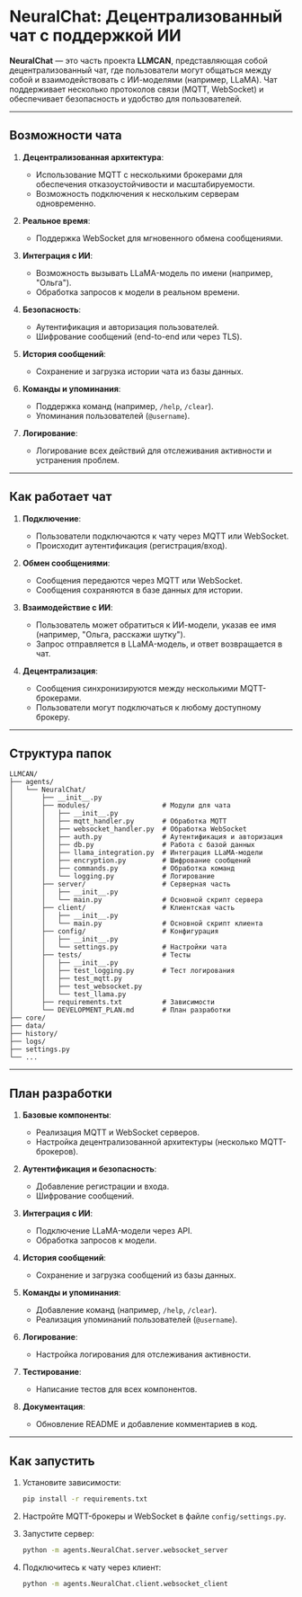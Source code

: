 
# NeuralChat: Децентрализованный чат с поддержкой ИИ

**NeuralChat** — это часть проекта **LLMCAN**, представляющая собой децентрализованный чат, где пользователи могут общаться между собой и взаимодействовать с ИИ-моделями (например, LLaMA). Чат поддерживает несколько протоколов связи (MQTT, WebSocket) и обеспечивает безопасность и удобство для пользователей.

---

## **Возможности чата**

1. **Децентрализованная архитектура**:
   - Использование MQTT с несколькими брокерами для обеспечения отказоустойчивости и масштабируемости.
   - Возможность подключения к нескольким серверам одновременно.

2. **Реальное время**:
   - Поддержка WebSocket для мгновенного обмена сообщениями.

3. **Интеграция с ИИ**:
   - Возможность вызывать LLaMA-модель по имени (например, "Ольга").
   - Обработка запросов к модели в реальном времени.

4. **Безопасность**:
   - Аутентификация и авторизация пользователей.
   - Шифрование сообщений (end-to-end или через TLS).

5. **История сообщений**:
   - Сохранение и загрузка истории чата из базы данных.

6. **Команды и упоминания**:
   - Поддержка команд (например, `/help`, `/clear`).
   - Упоминания пользователей (`@username`).

7. **Логирование**:
   - Логирование всех действий для отслеживания активности и устранения проблем.

---

## **Как работает чат**

1. **Подключение**:
   - Пользователи подключаются к чату через MQTT или WebSocket.
   - Происходит аутентификация (регистрация/вход).

2. **Обмен сообщениями**:
   - Сообщения передаются через MQTT или WebSocket.
   - Сообщения сохраняются в базе данных для истории.

3. **Взаимодействие с ИИ**:
   - Пользователь может обратиться к ИИ-модели, указав ее имя (например, "Ольга, расскажи шутку").
   - Запрос отправляется в LLaMA-модель, и ответ возвращается в чат.

4. **Децентрализация**:
   - Сообщения синхронизируются между несколькими MQTT-брокерами.
   - Пользователи могут подключаться к любому доступному брокеру.

---

## **Структура папок**

```
LLMCAN/
├── agents/
│   └── NeuralChat/
│       ├── __init__.py
│       ├── modules/                  # Модули для чата
│       │   ├── __init__.py
│       │   ├── mqtt_handler.py       # Обработка MQTT
│       │   ├── websocket_handler.py  # Обработка WebSocket
│       │   ├── auth.py               # Аутентификация и авторизация
│       │   ├── db.py                 # Работа с базой данных
│       │   ├── llama_integration.py  # Интеграция LLaMA-модели
│       │   ├── encryption.py         # Шифрование сообщений
│       │   ├── commands.py           # Обработка команд
│       │   └── logging.py            # Логирование
│       ├── server/                   # Серверная часть
│       │   ├── __init__.py
│       │   └── main.py               # Основной скрипт сервера
│       ├── client/                   # Клиентская часть
│       │   ├── __init__.py
│       │   └── main.py               # Основной скрипт клиента
│       ├── config/                   # Конфигурация
│       │   ├── __init__.py
│       │   └── settings.py           # Настройки чата
│       ├── tests/                    # Тесты
│       │   ├── __init__.py
│       │   ├── test_logging.py       # Тест логирования
│       │   ├── test_mqtt.py
│       │   ├── test_websocket.py
│       │   └── test_llama.py
│       ├── requirements.txt          # Зависимости
│       └── DEVELOPMENT_PLAN.md       # План разработки
├── core/
├── data/
├── history/
├── logs/
├── settings.py
└── ...
```

---

## **План разработки**

1. **Базовые компоненты**:
   - Реализация MQTT и WebSocket серверов.
   - Настройка децентрализованной архитектуры (несколько MQTT-брокеров).

2. **Аутентификация и безопасность**:
   - Добавление регистрации и входа.
   - Шифрование сообщений.

3. **Интеграция с ИИ**:
   - Подключение LLaMA-модели через API.
   - Обработка запросов к модели.

4. **История сообщений**:
   - Сохранение и загрузка сообщений из базы данных.

5. **Команды и упоминания**:
   - Добавление команд (например, `/help`, `/clear`).
   - Реализация упоминаний пользователей (`@username`).

6. **Логирование**:
   - Настройка логирования для отслеживания активности.

7. **Тестирование**:
   - Написание тестов для всех компонентов.

8. **Документация**:
   - Обновление README и добавление комментариев в код.

---

## **Как запустить**

1. Установите зависимости:
   ```bash
   pip install -r requirements.txt
   ```

2. Настройте MQTT-брокеры и WebSocket в файле `config/settings.py`.

3. Запустите сервер:
   ```bash
   python -m agents.NeuralChat.server.websocket_server
   ```

4. Подключитесь к чату через клиент:
   ```bash
   python -m agents.NeuralChat.client.websocket_client
   ```


